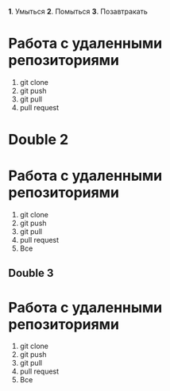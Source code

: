 **1**. Умыться
**2**. Помыться
**3**. Позавтракать

# Работа с удаленными репозиториями
1. git clone
2. git push
3. git pull
4. pull request

# Double 2
# Работа с удаленными репозиториями
1. git clone
2. git push
3. git pull
4. pull request
5. Все

## Double 3
# Работа с удаленными репозиториями
1. git clone
2. git push
3. git pull
4. pull request
5. Все